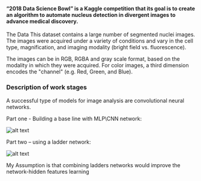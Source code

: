 #### “2018 Data Science Bowl” is a Kaggle competition that its goal is to create an algorithm to automate nucleus detection in divergent images to advance medical discovery. 

The Data This dataset contains a large number of segmented nuclei images. 
The images were acquired under a variety of conditions and vary in the cell type, magnification, and imaging modality (bright field vs. fluorescence).  

The images can be in RGB, RGBA and gray scale format, based on the modality in which they were acquired. For color images, a third dimension encodes the "channel" (e.g. Red, Green, and Blue).

### Description of work stages 
A successful type of models for image analysis are convolutional neural networks. 

Part one - Building a base line with MLP\CNN network: 

![alt text](https://raw.githubusercontent.com/sharon-hadar-leverate/2018-Data-Science-Bowl/assets/Part-one.png)

Part two – using a ladder network: 

![alt text](https://raw.githubusercontent.com/sharon-hadar-leverate/2018-Data-Science-Bowl/assets/Part-two.png)

My Assumption is that combining ladders networks would improve the network-hidden features learning 
 

